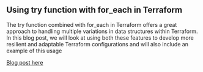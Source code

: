 ## Using try function with for_each in Terraform

The try function combined with for_each in Terraform offers a great approach to handling multiple variations in data structures within Terraform. In this blog post, we will look at using both these features to develop more resilient and adaptable Terraform configurations and will also include an example of this usage

[Blog post here](https://thomasthornton.cloud/2024/07/22/dynamic-terraform-configurations-with-try-and-for_each-functions/)
